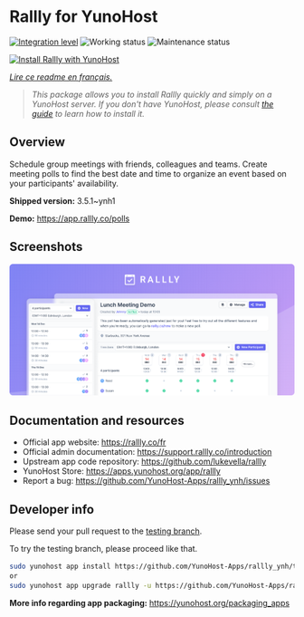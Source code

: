 <!--
N.B.: This README was automatically generated by https://github.com/YunoHost/apps/tree/master/tools/readme_generator
It shall NOT be edited by hand.
-->

# Rallly for YunoHost

[![Integration level](https://dash.yunohost.org/integration/rallly.svg)](https://dash.yunohost.org/appci/app/rallly) ![Working status](https://ci-apps.yunohost.org/ci/badges/rallly.status.svg) ![Maintenance status](https://ci-apps.yunohost.org/ci/badges/rallly.maintain.svg)

[![Install Rallly with YunoHost](https://install-app.yunohost.org/install-with-yunohost.svg)](https://install-app.yunohost.org/?app=rallly)

*[Lire ce readme en français.](./README_fr.md)*

> *This package allows you to install Rallly quickly and simply on a YunoHost server.
If you don't have YunoHost, please consult [the guide](https://yunohost.org/#/install) to learn how to install it.*

## Overview

Schedule group meetings with friends, colleagues and teams. Create meeting polls to find the best date and time to organize an event based on your participants' availability.

**Shipped version:** 3.5.1~ynh1

**Demo:** https://app.rallly.co/polls

## Screenshots

![Screenshot of Rallly](./doc/screenshots/screenshot.png)

## Documentation and resources

* Official app website: <https://rallly.co/fr>
* Official admin documentation: <https://support.rallly.co/introduction>
* Upstream app code repository: <https://github.com/lukevella/rallly>
* YunoHost Store: <https://apps.yunohost.org/app/rallly>
* Report a bug: <https://github.com/YunoHost-Apps/rallly_ynh/issues>

## Developer info

Please send your pull request to the [testing branch](https://github.com/YunoHost-Apps/rallly_ynh/tree/testing).

To try the testing branch, please proceed like that.

``` bash
sudo yunohost app install https://github.com/YunoHost-Apps/rallly_ynh/tree/testing --debug
or
sudo yunohost app upgrade rallly -u https://github.com/YunoHost-Apps/rallly_ynh/tree/testing --debug
```

**More info regarding app packaging:** <https://yunohost.org/packaging_apps>